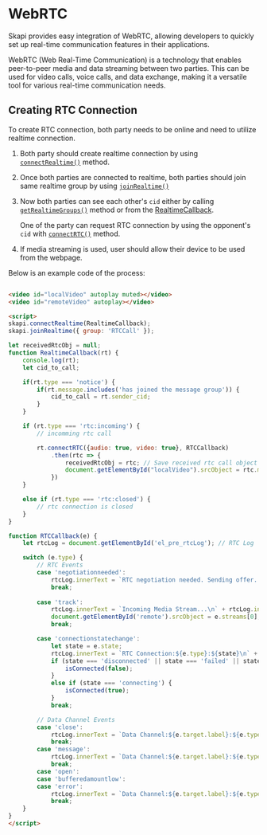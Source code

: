 # WebRTC

Skapi provides easy integration of WebRTC, allowing developers to quickly set up real-time communication features in their applications.

WebRTC (Web Real-Time Communication) is a technology that enables peer-to-peer media and data streaming between two parties.
This can be used for video calls, voice calls, and data exchange, making it a versatile tool for various real-time communication needs.

## Creating RTC Connection

To create RTC connection, both party needs to be online and need to utilize realtime connection.

1. Both party should create realtime connection by using [`connectRealtime()`](/api-reference/realtime/README.md#connectrealtime) method.

2. Once both parties are connected to realtime, both parties should join same realtime group by using [`joinRealtime()`](/api-reference/realtime/README.md#joinrealtime)

3. Now both parties can see each other's `cid` either by calling [`getRealtimeGroups()`](/api-reference/realtime/README.md#getrealtimegroups) method or from the [RealtimeCallback](/api-reference/data-types/README.md#realtimecallback).
   
   One of the party can request RTC connection by using the opponent's `cid` with [`connectRTC()`](/api-reference/realtime/README.md#connectRTC) method.

4. If media streaming is used, user should allow their device to be used from the webpage.

Below is an example code of the process:

```html

<video id="localVideo" autoplay muted></video>
<video id="remoteVideo" autoplay></video>

<script>
skapi.connectRealtime(RealtimeCallback);
skapi.joinRealtime({ group: 'RTCCall' });

let receivedRtcObj = null;
function RealtimeCallback(rt) {
    console.log(rt);
    let cid_to_call;

    if(rt.type === 'notice') {
        if(rt.message.includes('has joined the message group')) {
            cid_to_call = rt.sender_cid;
        }
    }

    if (rt.type === 'rtc:incoming') {
        // incomming rtc call

        rt.connectRTC({audio: true, video: true}, RTCCallback)
            .then(rtc => {
                receivedRtcObj = rtc; // Save received rtc call object
                document.getElementById("localVideo").srcObject = rtc.media; // start showing local video
            })
    }

    else if (rt.type === 'rtc:closed') {
        // rtc connection is closed
    }
}

function RTCCallback(e) {
    let rtcLog = document.getElementById('el_pre_rtcLog'); // RTC Log

    switch (e.type) {
        // RTC Events
        case 'negotiationneeded':
            rtcLog.innerText = `RTC negotiation needed. Sending offer..\n` + rtcLog.innerText;
            break;
            
        case 'track':
            rtcLog.innerText = `Incoming Media Stream...\n` + rtcLog.innerText;
            document.getElementById('remote').srcObject = e.streams[0];
            break;

        case 'connectionstatechange':
            let state = e.state;
            rtcLog.innerText = `RTC Connection:${e.type}:${state}\n` + JSON.stringify(e, null, 2) + '\n-\n' + rtcLog.innerText;
            if (state === 'disconnected' || state === 'failed' || state === 'closed') {
                isConnected(false);
            }
            else if (state === 'connecting') {
                isConnected(true);
            }
            break;

        // Data Channel Events
        case 'close':
            rtcLog.innerText = `Data Channel:${e.target.label}:${e.type}\n` + JSON.stringify(e, null, 2) + '\n-\n' + rtcLog.innerText;
            break;
        case 'message':
            rtcLog.innerText = `Data Channel:${e.target.label}:${e.type}\n` + JSON.stringify(e.data, null, 2) + '\n-\n' + rtcLog.innerText;
            break;
        case 'open':
        case 'bufferedamountlow':
        case 'error':
            rtcLog.innerText = `Data Channel:${e.target.label}:${e.type}\n` + JSON.stringify(e, null, 2) + '\n-\n' + rtcLog.innerText;
            break;
    }
}
</script>
```